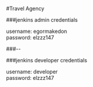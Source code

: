 #Travel Agency

###jenkins admin credentials

username: egormakedon<br>
password: elzzz147

###--

###jenkins developer credentials

username: developer<br>
password: elzzz147